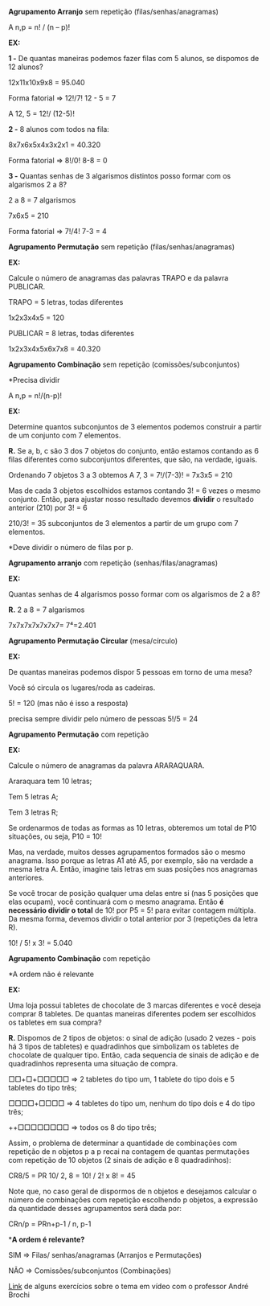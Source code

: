 **Agrupamento Arranjo** sem repetição (filas/senhas/anagramas)

A n,p = n! / (n – p)!

**EX:**

**1 -** De quantas maneiras podemos fazer filas com 5 alunos, se dispomos de 12 alunos?

12x11x10x9x8 = 95.040

Forma fatorial => 12!/7!    12 - 5 = 7

A 12, 5 = 12!/ (12-5)!

**2 -** 8 alunos com todos na fila:

8x7x6x5x4x3x2x1 = 40.320

Forma fatorial => 8!/0!     8-8 = 0

**3 -** Quantas senhas de 3 algarismos distintos posso formar com os algarismos 2 a 8?

2 a 8 = 7 algarismos

7x6x5 = 210 

Forma fatorial => 7!/4!    7-3 = 4

**Agrupamento Permutação** sem repetição (filas/senhas/anagramas)

**EX:** 

Calcule o número de anagramas das palavras TRAPO e da palavra PUBLICAR.

TRAPO = 5 letras, todas diferentes

1x2x3x4x5 = 120

PUBLICAR = 8 letras, todas diferentes

1x2x3x4x5x6x7x8 = 40.320

**Agrupamento Combinação** sem repetição (comissões/subconjuntos)

*Precisa dividir

A n,p = n!/(n-p)!

**EX:**

Determine quantos subconjuntos de 3 elementos podemos construir a partir de um conjunto com 7 elementos.

**R.** Se a, b, c são 3 dos 7 objetos do conjunto, então estamos contando as 6 filas diferentes como subconjuntos diferentes, que são, na verdade, iguais.

Ordenando 7 objetos 3 a 3 obtemos A 7, 3 = 7!/(7-3)! = 7x3x5 = 210

Mas de cada 3 objetos escolhidos estamos contando 3! = 6 vezes o mesmo conjunto. Então, para ajustar nosso resultado devemos **dividir** o resultado anterior (210) por 3! = 6

210/3! = 35 subconjuntos de 3 elementos a partir de um grupo com 7 elementos.

*Deve dividir o número de filas por p.

**Agrupamento arranjo** com repetição (senhas/filas/anagramas)

**EX:** 

Quantas senhas de 4 algarismos posso formar com os algarismos de 2 a 8?

**R.** 2 a 8 = 7 algarismos

7x7x7x7x7x7x7= 7⁴=2.401

**Agrupamento Permutação Circular** (mesa/círculo)

**EX:** 

De quantas maneiras podemos dispor 5 pessoas em torno de uma mesa?

Você só circula os lugares/roda as cadeiras.

5! = 120 (mas não é isso a resposta)

precisa sempre dividir pelo número de pessoas 5!/5 = 24

**Agrupamento Permutação** com repetição

**EX:**

Calcule o número de anagramas da palavra ARARAQUARA.

Araraquara tem 10 letras;

Tem 5 letras A;

Tem 3 letras R;

Se ordenarmos de todas as formas as 10 letras, obteremos um total de P10 situações, ou seja, P10 = 10!

Mas, na verdade, muitos desses agrupamentos formados são o mesmo anagrama. Isso porque as letras A1 até A5, por exemplo, são na verdade a mesma letra A. Então, imagine tais letras em suas posições nos anagramas anteriores.

Se você trocar de posição qualquer uma delas entre si (nas 5 posições que elas ocupam), você continuará com o mesmo anagrama. Então **é necessário dividir o total** de 10! por P5 = 5! para evitar contagem múltipla. Da mesma forma, devemos dividir o total anterior por 3 (repetições da letra R).

10! / 5! x 3! = 5.040

**Agrupamento Combinação** com repetição

*A ordem não é relevante

**EX:**

Uma loja possui tabletes de chocolate de 3 marcas diferentes e você deseja comprar 8 tabletes. De quantas maneiras diferentes podem ser escolhidos os tabletes em sua compra?

**R.** Dispomos de 2 tipos de objetos: o sinal de adição (usado 2 vezes - pois há 3 tipos de tabletes) e quadradinhos que simbolizam os tabletes de chocolate de qualquer tipo. Então, cada sequencia de sinais de adição e de quadradinhos representa uma situação de compra.

□□+□+□□□□□ => 2 tabletes do tipo um, 1 tablete do tipo dois e 5 tabletes do tipo três;

□□□□+□□□□ => 4 tabletes do tipo um, nenhum do tipo dois e 4 do tipo três;

++□□□□□□□□ => todos os 8 do tipo três;

Assim, o problema de determinar a quantidade de combinações com repetição de n objetos p a p recai na contagem de quantas permutações com repetição de 10 objetos (2 sinais de adição e 8 quadradinhos):

CR8/5 = PR 10/ 2, 8 = 10! / 2! x 8! = 45

Note que, no caso geral de dispormos de n objetos e desejamos calcular o número de combinações com repetição escolhendo p objetos, a expressão da quantidade desses agrupamentos será dada por:

CRn/p = PRn+p-1 / n, p-1

***A ordem é relevante?**

SIM => Filas/ senhas/anagramas (Arranjos e Permutações)

NÃO => Comissões/subconjuntos (Combinações)

[Link](https://www.youtube.com/playlist?list=PLMmvZBYhOMPWaoW0n39YuoNwaGD9vbrmM) de alguns exercícios sobre o tema em vídeo com o professor André Brochi 













